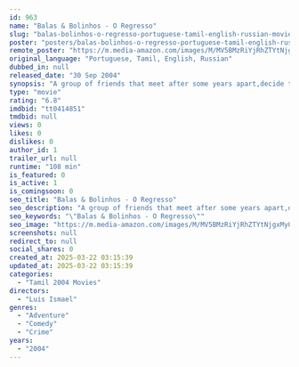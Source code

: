 ```yaml
---
id: 963
name: "Balas & Bolinhos - O Regresso"
slug: "balas-bolinhos-o-regresso-portuguese-tamil-english-russian-movie-download"
poster: "posters/balas-bolinhos-o-regresso-portuguese-tamil-english-russian-2004.jpg"
remote_poster: "https://m.media-amazon.com/images/M/MV5BMzRiYjRhZTYtNjgxMy00MTY1LTg5OTMtN2FhZGY2ZWQ5ZTg0XkEyXkFqcGdeQXVyMjUyMTE3MTc@._V1_SX300.jpg"
original_language: "Portuguese, Tamil, English, Russian"
dubbed_in: null
released_date: "30 Sep 2004"
synopsis: "A group of friends that meet after some years apart,decide to hunt a treasure."
type: "movie"
rating: "6.8"
imdbid: "tt0414851"
tmdbid: null
views: 0
likes: 0
dislikes: 0
author_id: 1
trailer_url: null
runtime: "108 min"
is_featured: 0
is_active: 1
is_comingsoon: 0
seo_title: "Balas & Bolinhos - O Regresso"
seo_description: "A group of friends that meet after some years apart,decide to hunt a treasure."
seo_keywords: "\"Balas & Bolinhos - O Regresso\""
seo_image: "https://m.media-amazon.com/images/M/MV5BMzRiYjRhZTYtNjgxMy00MTY1LTg5OTMtN2FhZGY2ZWQ5ZTg0XkEyXkFqcGdeQXVyMjUyMTE3MTc@._V1_SX300.jpg"
screenshots: null
redirect_to: null
social_shares: 0
created_at: 2025-03-22 03:15:39
updated_at: 2025-03-22 03:15:39
categories:
  - "Tamil 2004 Movies"
directors:
  - "Luis Ismael"
genres:
  - "Adventure"
  - "Comedy"
  - "Crime"
years:
  - "2004"
---
```

